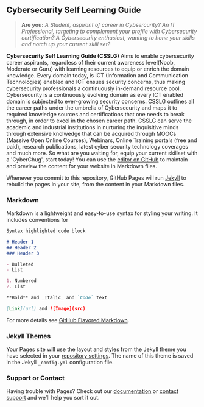 ## Cybersecurity Self Learning Guide
> **Are you:**
> *A Student, aspirant of career in Cybsercurity?*
> *An IT Professional, targeting to complement your profile with Cybersecurity certification?*
> *A Cybersecurity enthusiast, wanting to hone your skills and notch up your current skill set?*




**Cybersecurity Self Learning Guide (CSSLG)** Aims to enable cybersecurity career aspirants, regardless of their current awareness level(Noob, Moderate or Guru) with learning resources to equip or enrich the domain knowledge. Every domain today, is ICT (Information and Communication Technologies) enabled and ICT ensues security concerns, thus making cybersecurity professionals a continuously in-demand resource pool.  Cybersecurity is a continuously evolving domain as every ICT enabled domain is subjected to ever-growing security concerns. CSSLG outlines all the career paths under the umbrella of Cybersecurity and maps it to required knowledge sources and certifications that one needs to break through, in order to excel in the chosen career path. CSSLG can serve the academic and industrial institutions in nurturing the inquisitive minds through extensive knolwedge that can be acquired through MOOCs (Massive Open Online Courses), Webinars, Online Training portals (free and paid), research publications, latest cyber security technology coverages and much more. So what are you waiting for, equip your current skillset with a 'CyberChug', start today!
You can use the [editor on GitHub](https://github.com/cybrology/csslg/edit/master/index.md) to maintain and preview the content for your website in Markdown files.

Whenever you commit to this repository, GitHub Pages will run [Jekyll](https://jekyllrb.com/) to rebuild the pages in your site, from the content in your Markdown files.

### Markdown

Markdown is a lightweight and easy-to-use syntax for styling your writing. It includes conventions for

```markdown
Syntax highlighted code block

# Header 1
## Header 2
### Header 3

- Bulleted
- List

1. Numbered
2. List

**Bold** and _Italic_ and `Code` text

[Link](url) and ![Image](src)
```

For more details see [GitHub Flavored Markdown](https://guides.github.com/features/mastering-markdown/).

### Jekyll Themes

Your Pages site will use the layout and styles from the Jekyll theme you have selected in your [repository settings](https://github.com/cybrology/csslg/settings). The name of this theme is saved in the Jekyll `_config.yml` configuration file.

### Support or Contact

Having trouble with Pages? Check out our [documentation](https://help.github.com/categories/github-pages-basics/) or [contact support](https://github.com/contact) and we’ll help you sort it out.
